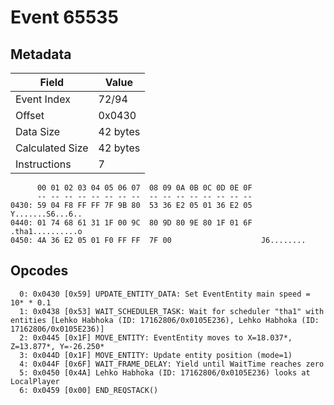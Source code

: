 # Event 65535

## Metadata

| Field           | Value    |
|-----------------|----------|
| Event Index     | 72/94    |
| Offset          | 0x0430   |
| Data Size       | 42 bytes |
| Calculated Size | 42 bytes |
| Instructions    | 7        |

```
      00 01 02 03 04 05 06 07  08 09 0A 0B 0C 0D 0E 0F
      -- -- -- -- -- -- -- --  -- -- -- -- -- -- -- --
0430: 59 04 F8 FF FF 7F 9B 80  53 36 E2 05 01 36 E2 05  Y.......S6...6..
0440: 01 74 68 61 31 1F 00 9C  80 9D 80 9E 80 1F 01 6F  .tha1..........o
0450: 4A 36 E2 05 01 F0 FF FF  7F 00                    J6........      
```

## Opcodes

```
  0: 0x0430 [0x59] UPDATE_ENTITY_DATA: Set EventEntity main speed = 10* * 0.1
  1: 0x0438 [0x53] WAIT_SCHEDULER_TASK: Wait for scheduler "tha1" with entities [Lehko Habhoka (ID: 17162806/0x0105E236), Lehko Habhoka (ID: 17162806/0x0105E236)]
  2: 0x0445 [0x1F] MOVE_ENTITY: EventEntity moves to X=18.037*, Z=13.877*, Y=-26.250*
  3: 0x044D [0x1F] MOVE_ENTITY: Update entity position (mode=1)
  4: 0x044F [0x6F] WAIT_FRAME_DELAY: Yield until WaitTime reaches zero
  5: 0x0450 [0x4A] Lehko Habhoka (ID: 17162806/0x0105E236) looks at LocalPlayer
  6: 0x0459 [0x00] END_REQSTACK()
```
